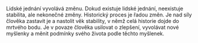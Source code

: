 <emphasis level="strong">Lidské jednání vyvolává změnu.</emphasis><break time="0.5s"/> <emphasis level="moderate">Dokud existuje lidské jednání,<break time="0.3s"/> neexistuje stabilita, ale nekonečné změny.</emphasis><break time="0.5s"/> Historický proces je řadou změn.<break time="0.5s"/> Je nad síly člověka zastavit je<break time="0.3s"/> a nastolit věk stability,<break time="0.3s"/> v němž celá historie dojde do mrtvého bodu.<break time="0.5s"/> <prosody rate="95%">Je v povaze člověka usilovat o zlepšení,<break time="0.3s"/> vyvolávat nové myšlenky<break time="0.3s"/> a měnit podmínky svého života podle těchto myšlenek.</prosody> 